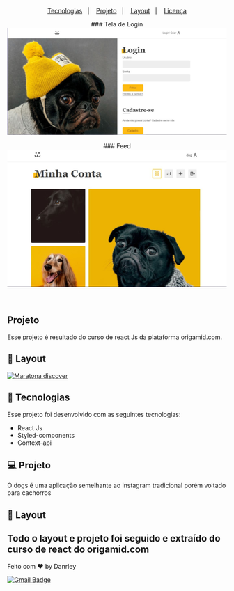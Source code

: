 
<p align="center">
  <a href="#-tecnologias">Tecnologias</a>&nbsp;&nbsp;&nbsp;|&nbsp;&nbsp;&nbsp;
  <a href="#-projeto">Projeto</a>&nbsp;&nbsp;&nbsp;|&nbsp;&nbsp;&nbsp;
  <a href="#-layout">Layout</a>&nbsp;&nbsp;&nbsp;|&nbsp;&nbsp;&nbsp;
  <a href="#memo-licença">Licença</a>
</p>

<p align="center">
  ### Tela de Login
 <img src="./src/assets/foto01.JPG" />
</p>

<p align="center">
  ### Feed
 <img src="./src/assets/foto02.JPG" />
</p>

<br>

## Projeto
Esse projeto é resultado do curso de react Js da plataforma origamid.com. 

## 🎨 Layout

<a align="center" href="https://www.linkedin.com/feed/update/urn:li:activity:6784565836750323712/">
    <img alt="Maratona discover" src=https://img.shields.io/badge/-LinkedIn-blue?style=flat-square&logo=Linkedin&logoColor=white&link=https://www.linkedin.com/in/david-santos-a482041b2/">
</a>

<br>


## 🚀 Tecnologias

Esse projeto foi desenvolvido com as seguintes tecnologias:

- React Js
- Styled-components
- Context-api

## 💻 Projeto

O dogs é uma aplicação semelhante ao instagram tradicional porém voltado para cachorros

## 🔖 Layout

Todo o layout e projeto foi seguido e extraído do curso de react do origamid.com
---

Feito com ♥ by Danrley 

  [![Gmail Badge](https://img.shields.io/badge/-Gmail-c14438?style=flat-square&logo=Gmail&logoColor=white&link=mailto:danrleypow@gmail.com)](mailto:danrleypow@gmail.com)


